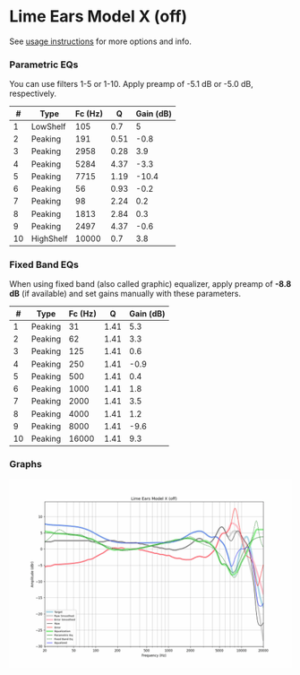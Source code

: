 # Lime Ears Model X (off)
See [usage instructions](https://github.com/jaakkopasanen/AutoEq#usage) for more options and info.

### Parametric EQs
You can use filters 1-5 or 1-10. Apply preamp of -5.1 dB or -5.0 dB, respectively.

|   # | Type      |   Fc (Hz) |    Q |   Gain (dB) |
|-----|-----------|-----------|------|-------------|
|   1 | LowShelf  |       105 | 0.7  |         5   |
|   2 | Peaking   |       191 | 0.51 |        -0.8 |
|   3 | Peaking   |      2958 | 0.28 |         3.9 |
|   4 | Peaking   |      5284 | 4.37 |        -3.3 |
|   5 | Peaking   |      7715 | 1.19 |       -10.4 |
|   6 | Peaking   |        56 | 0.93 |        -0.2 |
|   7 | Peaking   |        98 | 2.24 |         0.2 |
|   8 | Peaking   |      1813 | 2.84 |         0.3 |
|   9 | Peaking   |      2497 | 4.37 |        -0.6 |
|  10 | HighShelf |     10000 | 0.7  |         3.8 |

### Fixed Band EQs
When using fixed band (also called graphic) equalizer, apply preamp of **-8.8 dB** (if available) and set gains manually with these parameters.

|   # | Type    |   Fc (Hz) |    Q |   Gain (dB) |
|-----|---------|-----------|------|-------------|
|   1 | Peaking |        31 | 1.41 |         5.3 |
|   2 | Peaking |        62 | 1.41 |         3.3 |
|   3 | Peaking |       125 | 1.41 |         0.6 |
|   4 | Peaking |       250 | 1.41 |        -0.9 |
|   5 | Peaking |       500 | 1.41 |         0.4 |
|   6 | Peaking |      1000 | 1.41 |         1.8 |
|   7 | Peaking |      2000 | 1.41 |         3.5 |
|   8 | Peaking |      4000 | 1.41 |         1.2 |
|   9 | Peaking |      8000 | 1.41 |        -9.6 |
|  10 | Peaking |     16000 | 1.41 |         9.3 |

### Graphs
![](./Lime%20Ears%20Model%20X%20(off).png)
